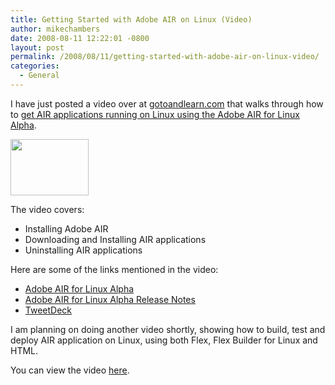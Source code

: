 ```yaml
---
title: Getting Started with Adobe AIR on Linux (Video)
author: mikechambers
date: 2008-08-11 12:22:01 -0800
layout: post
permalink: /2008/08/11/getting-started-with-adobe-air-on-linux-video/
categories:
  - General
---
```



I have just posted a video over at [gotoandlearn.com][1] that walks through how to [get AIR applications running on Linux using the Adobe AIR for Linux Alpha][1].

[<img width=125 height=90 src="http://www.gotoandlearn.com/thumbs/air\_linux\_setup.gif" border="0" />][1]

The video covers:  
<!--more-->

*   Installing Adobe AIR
*   Downloading and Installing AIR applications
*   Uninstalling AIR applications

Here are some of the links mentioned in the video:

*   [Adobe AIR for Linux Alpha][2]
*   [Adobe AIR for Linux Alpha Release Notes][3]
*   [TweetDeck][4]

I am planning on doing another video shortly, showing how to build, test and deploy AIR application on Linux, using both Flex, Flex Builder for Linux and HTML.

You can view the video [here][1].

 [1]: http://www.gotoandlearn.com/player.php?id=80
 [2]: http://www.adobe.com/go/airlinux
 [3]: http://labs.adobe.com/wiki/index.php/AIR_for_Linux:Release_Notes
 [4]: http://www.tweetdeck.com